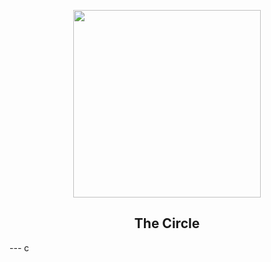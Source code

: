
<p align=center>
<img src=https://github.com/user-attachments/assets/6d6eb5ed-72e1-425c-827b-04b99afed817 width=300/>
<h2 align=center>The Circle</h2>
</p>
---
c
